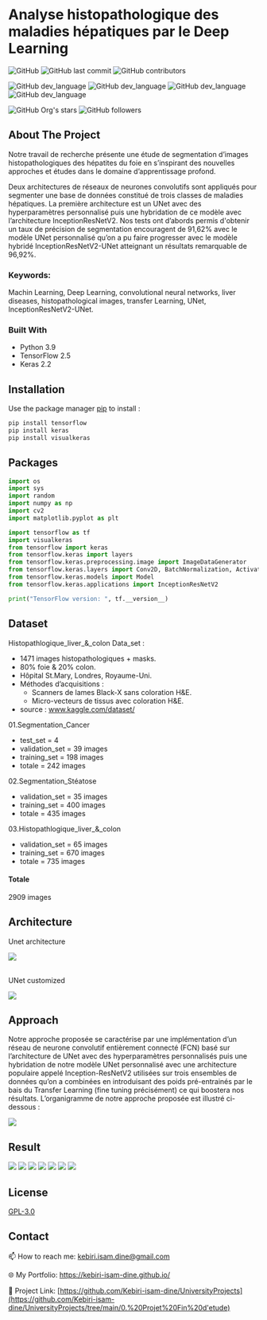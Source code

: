 # Analyse histopathologique des maladies hépatiques par le Deep Learning

![GitHub](https://img.shields.io/github/license/kebiri-isam-dine/UniversityProjects?color=g&style=for-the-badge)
![GitHub last commit](https://img.shields.io/github/last-commit/kebiri-isam-dine/UniversityProjects?color=red&style=for-the-badge)
![GitHub contributors](https://img.shields.io/github/contributors/kebiri-isam-dine/UniversityProjects?color=yellow&style=for-the-badge)

![GitHub dev_language](https://img.shields.io/badge/Python-yellow?style=flat&logo=python&logoColor=white)
![GitHub dev_language](<https://img.shields.io/badge/Numpy-777BB4?style=flat&logo=numpy&logoColor=white>)
![GitHub dev_language](<https://img.shields.io/badge/Keras-D00000?style=flat&logo=Keras&logoColor=white>)
![GitHub dev_language](<https://img.shields.io/badge/TensorFlow-FF6F00?style=flat&logo=TensorFlow&logoColor=white>)

![GitHub Org's stars](https://img.shields.io/github/stars/kebiri-isam-dine?style=social)
![GitHub followers](https://img.shields.io/github/followers/kebiri-isam-dine?style=social)

## About The Project
Notre travail de recherche présente une étude de segmentation d’images histopathologiques des hépatites du foie en s’inspirant des nouvelles approches et études dans le domaine d’apprentissage profond.

Deux architectures de réseaux de neurones convolutifs sont appliqués pour segmenter une base de données constitué de trois classes de maladies hépatiques. La première architecture est un UNet avec des hyperparamètres personnalisé puis une hybridation de ce modèle avec l’architecture InceptionResNetV2. Nos tests ont d’abords permis d'obtenir un taux de précision de segmentation encouragent de 91,62% avec le modèle UNet personnalisé qu’on a pu faire progresser avec le modèle hybridé InceptionResNetV2-UNet atteignant un résultats remarquable de 96,92%.

### Keywords:
Machin Learning, Deep Learning, convolutional neural networks, liver diseases, histopathological images, transfer Learning, UNet, InceptionResNetV2-UNet.

### Built With

* Python 3.9
* TensorFlow 2.5
* Keras 2.2

## Installation

Use the package manager [pip](https://pip.pypa.io/en/stable/) to install :

```bash
pip install tensorflow 
pip install keras
pip install visualkeras
```

## Packages
```python
import os
import sys
import random
import numpy as np
import cv2
import matplotlib.pyplot as plt

import tensorflow as tf
import visualkeras
from tensorflow import keras
from tensorflow.keras import layers
from tensorflow.keras.preprocessing.image import ImageDataGenerator
from tensorflow.keras.layers import Conv2D, BatchNormalization, Activation, MaxPool2D, Conv2DTranspose, Concatenate, Input, ZeroPadding2D
from tensorflow.keras.models import Model
from tensorflow.keras.applications import InceptionResNetV2

print("TensorFlow version: ", tf.__version__)
```


## Dataset 

Histopathlogique_liver_&_colon Data_set :
* 1471 images histopathologiques + masks.
* 80% foie & 20% colon.
* Hôpital St.Mary, Londres, Royaume-Uni.
* Méthodes d’acquisitions :
  * Scanners de lames Black-X sans coloration H&E.
  * Micro-vecteurs de tissus avec coloration H&E.
* source : www.kaggle.com/dataset/



01.Segmentation_Cancer

* test_set = 4
* validation_set = 39 images
* training_set = 198 images
* totale = 242 images



02.Segmentation_Stéatose

* validation_set = 35 images
* training_set = 400 images
* totale = 435 images


03.Histopathlogique_liver_&_colon

* validation_set = 65 images
* training_set = 670 images 
* totale = 735 images


#### Totale

2909 images



## Architecture
  Unet architecture


<img src="UNet Architecture.png" />




\
UNet customized 

<img src="Architecture UNet personalisé.png" />




## Approach
Notre approche proposée se caractérise par une implémentation d’un réseau de neurone convolutif entièrement connecté (FCN) basé sur l’architecture de UNet avec des hyperparamètres personnalisés puis une hybridation de notre modèle UNet personnalisé avec une architecture populaire appelé Inception-ResNetV2 utilisées sur trois ensembles de données qu’on a combinées en introduisant des poids pré-entrainés par le bais du Transfer Learning (fine tuning précisément) ce qui boostera nos résultats.
L’organigramme de notre approche proposée est illustré ci-dessous :

<img src="Mon approche.png" />


## Result
<img src="Résultats\R InceptionResNetV2-UNet Perte.png" />
<img src="Résultats\R InceptionResNetV2-UNet précision.png" />
<img src="Résultats\Résultats 01.png" />
<img src="Résultats\Resultats 02.png" />
<img src="Résultats\Resultats 03.png" />
<img src="Résultats\Resultats 04.png" />
<img src="Résultats\Résultats 05.png" />



## License

[GPL-3.0](https://choosealicense.com/licenses/gpl-3.0/)

## Contact

📫 How to reach me: kebiri.isam.dine@gmail.com

🌐 My Portfolio: <https://kebiri-isam-dine.github.io/>

🔗 Project Link: [https://github.com/Kebiri-isam-dine/UniversityProjects](https://github.com/Kebiri-isam-dine/UniversityProjects/tree/main/0.%20Projet%20Fin%20d'etude)
